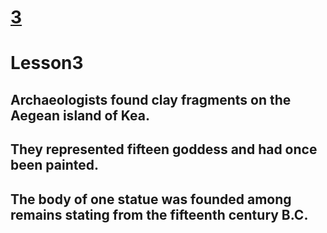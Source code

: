 # [3](www.bilibili.com)
# Lesson3
## Archaeologists found clay fragments on the Aegean island of Kea.
## They represented fifteen goddess and had once been painted.
## The body of one statue was founded among remains stating from the fifteenth century B.C.
